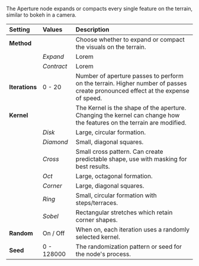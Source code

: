 The Aperture node expands or compacts every single feature on the terrain, similar to bokeh in a camera.

| Setting        | Values     | Description                                                                                                                    |
| :------------- | :--------- | :----------------------------------------------------------------------------------------------------------------------------- |
| **Method**     |            | Choose whether to expand or compact the visuals on the terrain.                                                                |
|                | *Expand*   | Lorem                                                                                                                    |
|                | *Contract* | Lorem                                                                                                                    |
| **Iterations** | 0 - 20     | Number of aperture passes to perform on the terrain. Higher number of passes create pronounced effect at the expense of speed. |
| **Kernel**     |            | The Kernel is the shape of the aperture. Changing the kernel can change how the features on the terrain are modified.          |
|                | *Disk*     | Large, circular formation.                                                                                                     |
|                | *Diamond*  | Small, diagonal squares.                                                                                                       |
|                | *Cross*    | Small cross pattern. Can create predictable shape, use with masking for best results.                                          |
|                | *Oct*      | Large, octagonal formation.                                                                                                    |
|                | *Corner*   | Large, diagonal squares.                                                                                                       |
|                | *Ring*     | Small, circular formation with steps/terraces.                                                                                 |
|                | *Sobel*    | Rectangular stretches which retain corner shapes.                                                                              |
| **Random**     | On / Off   | When on, each iteration uses a randomly selected kernel.                                                                       |
| **Seed**       | 0 - 128000 | The randomization pattern or seed for the node's process.                                                                      |
